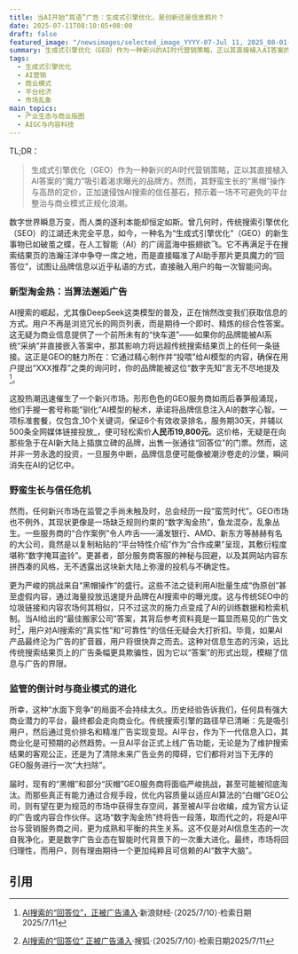```yaml
---
title: 当AI开始“耳语”广告：生成式引擎优化，是创新还是信息鸦片？
date: 2025-07-11T08:10:05+08:00
draft: false
featured_image: "/newsimages/selected_image_YYYY-07-Jul 11, 2025_08-01-48-097.jpg"
summary: 生成式引擎优化（GEO）作为一种新兴的AI时代营销策略，正以其直接植入AI答案的“魔力”吸引着渴求曝光的品牌方。然而，其野蛮生长的“黑帽”操作与高昂的定价，正加速侵蚀AI搜索的信任基石，预示着一场不可避免的平台整治与商业模式正规化浪潮。
tags: 
  - 生成式引擎优化
  - AI营销
  - 商业模式
  - 平台经济
  - 市场乱象
main_topics: 
  - 产业生态与商业版图
  - AIGC与内容科技
---
```


TL;DR：
>生成式引擎优化（GEO）作为一种新兴的AI时代营销策略，正以其直接植入AI答案的“魔力”吸引着渴求曝光的品牌方。然而，其野蛮生长的“黑帽”操作与高昂的定价，正加速侵蚀AI搜索的信任基石，预示着一场不可避免的平台整治与商业模式正规化浪潮。

数字世界瞬息万变，而人类的逐利本能却恒定如斯。曾几何时，传统搜索引擎优化（SEO）的江湖还未完全平息，如今，一种名为“生成式引擎优化”（GEO）的新生事物已如破茧之蝶，在人工智能（AI）的广阔蓝海中振翅欲飞。它不再满足于在搜索结果页的浩瀚汪洋中争夺一席之地，而是直接瞄准了AI助手那片更具魔力的“回答位”，试图让品牌信息以近乎私语的方式，直接融入用户的每一次智能问询。

### 新型淘金热：当算法邂逅广告

AI搜索的崛起，尤其像DeepSeek这类模型的普及，正在悄然改变我们获取信息的方式。用户不再是浏览冗长的网页列表，而是期待一个即时、精炼的综合性答案。这无疑为商业信息提供了一个前所未有的“快车道”——如果你的品牌能被AI系统“采纳”并直接嵌入答案中，那其影响力将远超传统搜索结果页上的任何一条链接。这正是GEO的魅力所在：它通过精心制作并“投喂”给AI模型的内容，确保在用户提出“XXX推荐”之类的询问时，你的品牌能被这位“数字先知”言无不尽地提及[^1]。

这股热潮迅速催生了一个新兴市场。形形色色的GEO服务商如雨后春笋般涌现，他们手握一套号称能“驯化”AI模型的秘术，承诺将品牌信息注入AI的数字心智。一项标准套餐，仅包含_10个关键词，保证6个有效收录排名，服务期30天，并辅以500条全网媒体链接投放_，便可轻松索价**人民币19,800元**。这价格，无疑是在向那些急于在AI新大陆上插旗立碑的品牌，出售一张通往“回答位”的门票。然而，这并非一劳永逸的投资，一旦服务中断，品牌信息便可能像被潮汐卷走的沙堡，瞬间消失在AI的记忆中。

### 野蛮生长与信任危机

然而，任何新兴市场在监管之手尚未触及时，总会经历一段“蛮荒时代”。GEO市场也不例外，其现状更像是一场缺乏规则约束的“数字淘金热”，鱼龙混杂，乱象丛生。一些服务商的“合作案例”令人咋舌——浦发银行、AMD、新东方等赫赫有名的大公司，竟然是以复制粘贴的“平台特性介绍”作为“合作成果”呈现，其敷衍程度堪称“数字掩耳盗铃”。更甚者，部分服务商客服的神秘与回避，以及其网站内容东拼西凑的风格，无不透露出这块新大陆上弥漫的投机与不确定性。

更为严峻的挑战来自“黑帽操作”的盛行。这些不法之徒利用AI批量生成“伪原创”甚至虚假内容，通过海量投放迅速提升品牌在AI搜索中的曝光度。这与传统SEO中的垃圾链接和内容农场何其相似，只不过这次的施力点变成了AI的训练数据和检索机制。当AI给出的“最佳搬家公司”答案，其背后参考资料竟是一篇显而易见的广告文时[^2]，用户对AI搜索的“真实性”和“可靠性”的信任无疑会大打折扣。毕竟，如果AI产品最终沦为广告的扩音器，用户将很快弃之而去。这种对信息生态的污染，远比传统搜索结果页上的广告条幅更具欺骗性，因为它以“答案”的形式出现，模糊了信息与广告的界限。

### 监管的倒计时与商业模式的进化

所幸，这种“水面下竞争”的局面不会持续太久。历史经验告诉我们，任何具有强大商业潜力的平台，最终都会走向商业化。传统搜索引擎的路径早已清晰：先是吸引用户，然后通过竞价排名和精准广告实现变现。AI平台，作为下一代信息入口，其商业化是可预期的必然趋势。一旦AI平台正式上线广告功能，无论是为了维护搜索结果的客观公正，还是为了清除未来广告业务的障碍，它们都将对当下无序的GEO服务进行一次“大扫除”。

届时，现有的“黑帽”和部分“灰帽”GEO服务商将面临严峻挑战，甚至可能被彻底淘汰。而那些真正有能力通过合规手段，优化内容质量以适应AI算法的“白帽”GEO公司，则有望在更为规范的市场中获得生存空间，甚至被AI平台收编，成为官方认证的广告或内容合作伙伴。这场“数字淘金热”终将告一段落，取而代之的，将是AI平台与营销服务商之间，更为成熟和平衡的共生关系。这不仅是对AI信息生态的一次自我净化，更是数字广告业态在智能时代背景下的一次重大进化。最终，市场将回归理性，而用户，则有理由期待一个更加纯粹且可信赖的AI“数字大脑”。

## 引用
[^1]: <a href="https://finance.sina.com.cn/roll/2025-07-10/doc-infexrxa0672929.shtml">AI搜索的“回答位”，正被广告涌入</a>·新浪财经·（2025/7/10）·检索日期2025/7/11
[^2]: <a href="https://m.sohu.com/a/912397033_362042?scm=10001.325_13-325_13.0.0.5_32">AI搜索的“回答位” 正被广告涌入</a>·搜狐·（2025/7/10）·检索日期2025/7/11
[^3]: <a href="https://finance.sina.com.cn/stock/t/2025-07-10/doc-infexrxa0682726.shtml">GEO营销服务兴起引发AI搜索广告化担忧</a>·新浪财经·（2025/7/10）·检索日期2025/7/11
[^4]: <a href="https://www.163.com/dy/article/JT4AP6160556BYUJ.html">AI SEO公司大盘点！优质的GEO生成引擎优化公司2025</a>·网易·（2025/7/10）·检索日期2025/7/11

